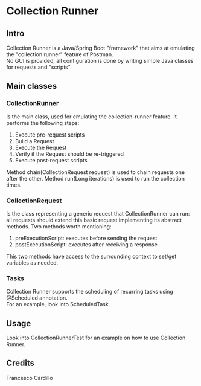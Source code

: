 # Collection Runner

## Intro

Collection Runner is a Java/Spring Boot "framework" that aims at emulating the "collection runner" feature of Postman. </br>
No GUI is provided, all configuration is done by writing simple Java classes for requests and "scripts".

## Main classes

### CollectionRunner

Is the main class, used for emulating the collection-runner feature.
It performs the following steps:

1. Execute pre-request scripts
2. Build a Request
3. Execute the Request
4. Verify if the Request should be re-triggered
5. Execute post-request scripts

Method chain(CollectionRequest request) is used to chain requests one after the other.
Method run(Long iterations) is used to run the collection <iterations> times.

### CollectionRequest

Is the class representing a generic request that CollectionRunner can run: </br>
all requests should extend this basic request implementing its abstract methods.
Two methods worth mentioning:

1. preExecutionScript: executes before sending the request
2. postExecutionScript: executes after receiving a response

This two methods have access to the surrounding context to set/get variables as needed.

### Tasks

Collection Runner supports the scheduling of recurring tasks using @Scheduled annotation. </br>
For an example, look into ScheduledTask.

## Usage

Look into CollectionRunnerTest for an example on how to use Collection Runner.

## Credits

Francesco Cardillo
